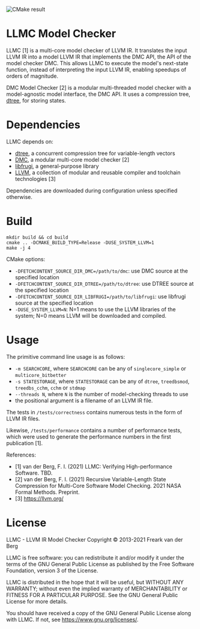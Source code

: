 ![CMake result](https://github.com/bergfi/dmc/actions/workflows/master.yml/badge.svg)

# LLMC Model Checker

LLMC [1] is a multi-core model checker of LLVM IR. It translates the input LLVM IR into a model LLVM IR that implements the DMC API, the API of the model checker DMC. This allows LLMC to execute the model's next-state function, instead of interpreting the input LLVM IR, enabling speedups of orders of magnitude.

DMC Model Checker [2] is a modular multi-threaded model checker with a model-agnostic model interface, the DMC API. It uses a compression tree, [dtree](https://github.com/bergfi/dtree), for storing states.

# Dependencies

LLMC depends on:
- [dtree](https://github.com/bergfi/dtree), a concurrent compression tree for variable-length vectors
- [DMC](https://github.com/bergfi/dmc), a modular multi-core model checker [2]
- [libfrugi](https://github.com/bergfi/libfrugi), a general-purpose library
- [LLVM](https://github.com/llvm/llvm-project.git), a collection of modular and reusable compiler and toolchain technologies [3]

Dependencies are downloaded during configuration unless specified otherwise.

# Build

```
mkdir build && cd build
cmake .. -DCMAKE_BUILD_TYPE=Release -DUSE_SYSTEM_LLVM=1
make -j 4
```

CMake options:
- `-DFETCHCONTENT_SOURCE_DIR_DMC=/path/to/dmc`: use DMC source at the specified location
- `-DFETCHCONTENT_SOURCE_DIR_DTREE=/path/to/dtree`: use DTREE source at the specified location
- `-DFETCHCONTENT_SOURCE_DIR_LIBFRUGI=/path/to/libfrugi`: use libfrugi source at the specified location
- `-DUSE_SYSTEM_LLVM=N`: N=1 means to use the LLVM libraries of the system; N=0 means LLVM will be downloaded and compiled.

# Usage

The primitive command line usage is as follows:
- `-m SEARCHCORE`, where `SEARCHCORE` can be any of `singlecore_simple` or `multicore_bitbetter`
- `-s STATESTORAGE`, where `STATESTORAGE` can be any of `dtree`, `treedbsmod`, `treedbs_cchm`, `cchm` or `stdmap`
- `--threads N`, where `N` is the number of model-checking threads to use
- the positional argument is a filename of an LLVM IR file.

The tests in `/tests/correctness` contains numerous tests in the form of LLVM IR files. 

Likewise, `/tests/performance` contains a number of performance tests, which were used to generate the performance numbers in the first publication [1].

References:
- [1] van der Berg, F. I. (2021) LLMC: Verifying High-performance Software. TBD.
- [2] van der Berg, F. I. (2021) Recursive Variable-Length State Compression for Multi-Core Software Model Checking. 2021 NASA Formal Methods. Preprint.
- [3] https://llvm.org/

# License

LLMC - LLVM IR Model Checker
Copyright © 2013-2021 Freark van der Berg

LLMC is free software: you can redistribute it and/or modify
it under the terms of the GNU General Public License as published by
the Free Software Foundation, version 3 of the License.

LLMC is distributed in the hope that it will be useful,
but WITHOUT ANY WARRANTY; without even the implied warranty of
MERCHANTABILITY or FITNESS FOR A PARTICULAR PURPOSE.  See the
GNU General Public License for more details.

You should have received a copy of the GNU General Public License
along with LLMC.  If not, see <https://www.gnu.org/licenses/>.
